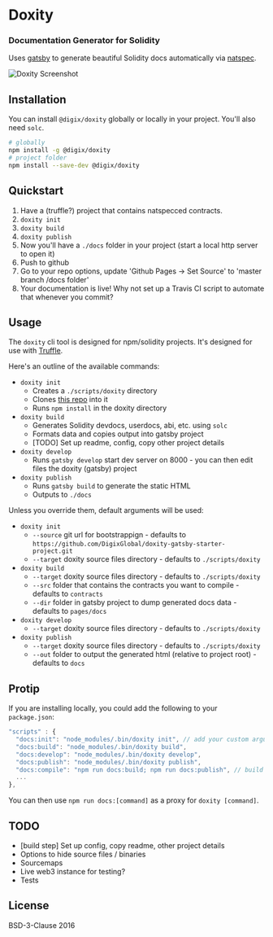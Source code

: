 # Doxity

### Documentation Generator for Solidity

Uses [gatsby](https://github.com/gatsbyjs/gatsby) to generate beautiful Solidity docs automatically via [natspec](https://github.com/ethereum/wiki/wiki/Ethereum-Natural-Specification-Format).

![Doxity Screenshot](http://i.imgur.com/9S6COQE.png)

## Installation

You can install `@digix/doxity` globally or locally in your project. You'll also need `solc`.

```bash
# globally
npm install -g @digix/doxity
# project folder
npm install --save-dev @digix/doxity
```

## Quickstart

1. Have a (truffle?) project that contains natspecced contracts.
2. `doxity init`
3. `doxity build`
4. `doxity publish`
5. Now you'll have a `./docs` folder in your project (start a local http server to open it)
6. Push to github
7. Go to your repo options, update 'Github Pages -> Set Source' to 'master branch /docs folder'
8. Your documentation is live! Why not set up a Travis CI script to automate that whenever you commit?

## Usage

The `doxity` cli tool is designed for npm/solidity projects. It's designed for use with [Truffle](https://github.com/ConsenSys/truffle).

Here's an outline of the available commands:

* `doxity init`
  * Creates a `./scripts/doxity` directory
  * Clones [this repo](https://github.com/DigixGlobal/doxity-gatsby-starter-project.git) into it
  * Runs `npm install` in the doxity directory
* `doxity build`
  * Generates Solidity devdocs, userdocs, abi, etc. using `solc`
  * Formats data and copies output into gatsby project
  * [TODO] Set up readme, config, copy other project details
* `doxity develop`
  * Runs `gatsby develop` start dev server on 8000 - you can then edit files the doxity (gatsby) project
* `doxity publish`
  * Runs `gatsby build` to generate the static HTML
  * Outputs to `./docs`

Unless you override them, default arguments will be used:

* `doxity init`
  * `--source` git url for bootstrappign - defaults to `https://github.com/DigixGlobal/doxity-gatsby-starter-project.git`
  * `--target` doxity source files directory - defaults to `./scripts/doxity`
* `doxity build`
  * `--target` doxity source files directory - defaults to `./scripts/doxity`
  * `--src` folder that contains the contracts you want to compile - defaults to `contracts`
  * `--dir` folder in gatsby project to dump generated docs data - defaults to `pages/docs`
* `doxity develop`
  * `--target` doxity source files directory - defaults to `./scripts/doxity`
* `doxity publish`
  * `--target` doxity source files directory - defaults to `./scripts/doxity`
  * `--out` folder to output the generated html (relative to project root) - defaults to `docs`

## Protip

If you are installing locally, you could add the following to your `package.json`:

```javascript
"scripts" : {
  "docs:init": "node_modules/.bin/doxity init", // add your custom arguments (see API below)
  "docs:build": "node_modules/.bin/doxity build",
  "docs:develop": "node_modules/.bin/doxity develop",
  "docs:publish": "node_modules/.bin/doxity publish",
  "docs:compile": "npm run docs:build; npm run docs:publish", // build + publish
  ...
},
```

You can then use `npm run docs:[command]` as a proxy for `doxity [command]`.

## TODO

* [build step] Set up config, copy readme, other project details
* Options to hide source files / binaries
* Sourcemaps
* Live web3 instance for testing?
* Tests

## License

BSD-3-Clause 2016
